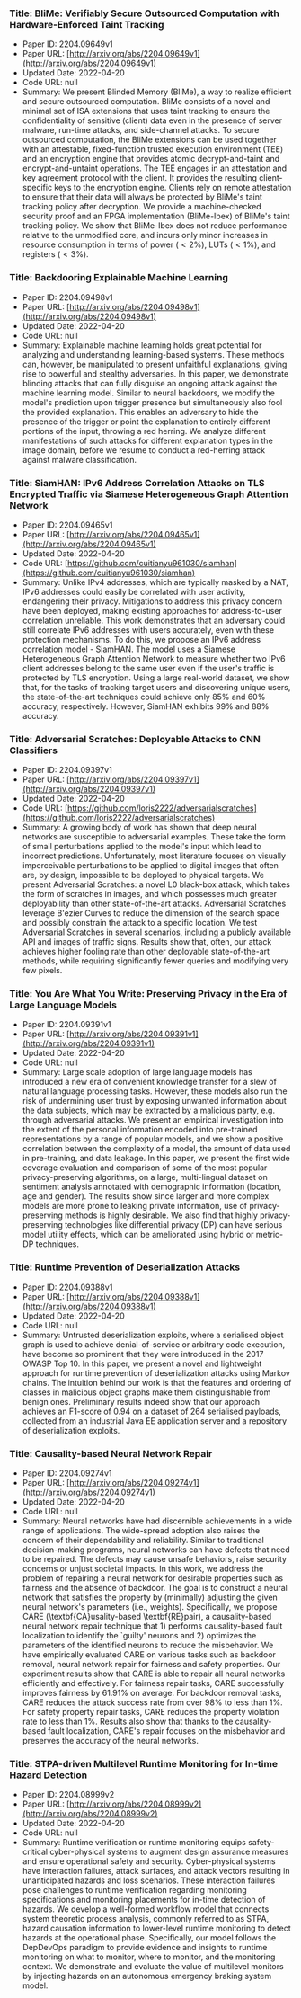### Title: BliMe: Verifiably Secure Outsourced Computation with Hardware-Enforced Taint Tracking
* Paper ID: 2204.09649v1
* Paper URL: [http://arxiv.org/abs/2204.09649v1](http://arxiv.org/abs/2204.09649v1)
* Updated Date: 2022-04-20
* Code URL: null
* Summary: We present Blinded Memory (BliMe), a way to realize efficient and secure
outsourced computation. BliMe consists of a novel and minimal set of ISA
extensions that uses taint tracking to ensure the confidentiality of sensitive
(client) data even in the presence of server malware, run-time attacks, and
side-channel attacks. To secure outsourced computation, the BliMe extensions
can be used together with an attestable, fixed-function trusted execution
environment (TEE) and an encryption engine that provides atomic
decrypt-and-taint and encrypt-and-untaint operations. The TEE engages in an
attestation and key agreement protocol with the client. It provides the
resulting client-specific keys to the encryption engine. Clients rely on remote
attestation to ensure that their data will always be protected by BliMe's taint
tracking policy after decryption. We provide a machine-checked security proof
and an FPGA implementation (BliMe-Ibex) of BliMe's taint tracking policy. We
show that BliMe-Ibex does not reduce performance relative to the unmodified
core, and incurs only minor increases in resource consumption in terms of power
($<2\%$), LUTs ($<1\%$), and registers ($<3\%$).

### Title: Backdooring Explainable Machine Learning
* Paper ID: 2204.09498v1
* Paper URL: [http://arxiv.org/abs/2204.09498v1](http://arxiv.org/abs/2204.09498v1)
* Updated Date: 2022-04-20
* Code URL: null
* Summary: Explainable machine learning holds great potential for analyzing and
understanding learning-based systems. These methods can, however, be
manipulated to present unfaithful explanations, giving rise to powerful and
stealthy adversaries. In this paper, we demonstrate blinding attacks that can
fully disguise an ongoing attack against the machine learning model. Similar to
neural backdoors, we modify the model's prediction upon trigger presence but
simultaneously also fool the provided explanation. This enables an adversary to
hide the presence of the trigger or point the explanation to entirely different
portions of the input, throwing a red herring. We analyze different
manifestations of such attacks for different explanation types in the image
domain, before we resume to conduct a red-herring attack against malware
classification.

### Title: SiamHAN: IPv6 Address Correlation Attacks on TLS Encrypted Traffic via Siamese Heterogeneous Graph Attention Network
* Paper ID: 2204.09465v1
* Paper URL: [http://arxiv.org/abs/2204.09465v1](http://arxiv.org/abs/2204.09465v1)
* Updated Date: 2022-04-20
* Code URL: [https://github.com/cuitianyu961030/siamhan](https://github.com/cuitianyu961030/siamhan)
* Summary: Unlike IPv4 addresses, which are typically masked by a NAT, IPv6 addresses
could easily be correlated with user activity, endangering their privacy.
Mitigations to address this privacy concern have been deployed, making existing
approaches for address-to-user correlation unreliable. This work demonstrates
that an adversary could still correlate IPv6 addresses with users accurately,
even with these protection mechanisms. To do this, we propose an IPv6 address
correlation model - SiamHAN. The model uses a Siamese Heterogeneous Graph
Attention Network to measure whether two IPv6 client addresses belong to the
same user even if the user's traffic is protected by TLS encryption. Using a
large real-world dataset, we show that, for the tasks of tracking target users
and discovering unique users, the state-of-the-art techniques could achieve
only 85% and 60% accuracy, respectively. However, SiamHAN exhibits 99% and 88%
accuracy.

### Title: Adversarial Scratches: Deployable Attacks to CNN Classifiers
* Paper ID: 2204.09397v1
* Paper URL: [http://arxiv.org/abs/2204.09397v1](http://arxiv.org/abs/2204.09397v1)
* Updated Date: 2022-04-20
* Code URL: [https://github.com/loris2222/adversarialscratches](https://github.com/loris2222/adversarialscratches)
* Summary: A growing body of work has shown that deep neural networks are susceptible to
adversarial examples. These take the form of small perturbations applied to the
model's input which lead to incorrect predictions. Unfortunately, most
literature focuses on visually imperceivable perturbations to be applied to
digital images that often are, by design, impossible to be deployed to physical
targets. We present Adversarial Scratches: a novel L0 black-box attack, which
takes the form of scratches in images, and which possesses much greater
deployability than other state-of-the-art attacks. Adversarial Scratches
leverage B\'ezier Curves to reduce the dimension of the search space and
possibly constrain the attack to a specific location. We test Adversarial
Scratches in several scenarios, including a publicly available API and images
of traffic signs. Results show that, often, our attack achieves higher fooling
rate than other deployable state-of-the-art methods, while requiring
significantly fewer queries and modifying very few pixels.

### Title: You Are What You Write: Preserving Privacy in the Era of Large Language Models
* Paper ID: 2204.09391v1
* Paper URL: [http://arxiv.org/abs/2204.09391v1](http://arxiv.org/abs/2204.09391v1)
* Updated Date: 2022-04-20
* Code URL: null
* Summary: Large scale adoption of large language models has introduced a new era of
convenient knowledge transfer for a slew of natural language processing tasks.
However, these models also run the risk of undermining user trust by exposing
unwanted information about the data subjects, which may be extracted by a
malicious party, e.g. through adversarial attacks. We present an empirical
investigation into the extent of the personal information encoded into
pre-trained representations by a range of popular models, and we show a
positive correlation between the complexity of a model, the amount of data used
in pre-training, and data leakage. In this paper, we present the first wide
coverage evaluation and comparison of some of the most popular
privacy-preserving algorithms, on a large, multi-lingual dataset on sentiment
analysis annotated with demographic information (location, age and gender). The
results show since larger and more complex models are more prone to leaking
private information, use of privacy-preserving methods is highly desirable. We
also find that highly privacy-preserving technologies like differential privacy
(DP) can have serious model utility effects, which can be ameliorated using
hybrid or metric-DP techniques.

### Title: Runtime Prevention of Deserialization Attacks
* Paper ID: 2204.09388v1
* Paper URL: [http://arxiv.org/abs/2204.09388v1](http://arxiv.org/abs/2204.09388v1)
* Updated Date: 2022-04-20
* Code URL: null
* Summary: Untrusted deserialization exploits, where a serialised object graph is used
to achieve denial-of-service or arbitrary code execution, have become so
prominent that they were introduced in the 2017 OWASP Top 10. In this paper, we
present a novel and lightweight approach for runtime prevention of
deserialization attacks using Markov chains. The intuition behind our work is
that the features and ordering of classes in malicious object graphs make them
distinguishable from benign ones. Preliminary results indeed show that our
approach achieves an F1-score of 0.94 on a dataset of 264 serialised payloads,
collected from an industrial Java EE application server and a repository of
deserialization exploits.

### Title: Causality-based Neural Network Repair
* Paper ID: 2204.09274v1
* Paper URL: [http://arxiv.org/abs/2204.09274v1](http://arxiv.org/abs/2204.09274v1)
* Updated Date: 2022-04-20
* Code URL: null
* Summary: Neural networks have had discernible achievements in a wide range of
applications. The wide-spread adoption also raises the concern of their
dependability and reliability. Similar to traditional decision-making programs,
neural networks can have defects that need to be repaired. The defects may
cause unsafe behaviors, raise security concerns or unjust societal impacts. In
this work, we address the problem of repairing a neural network for desirable
properties such as fairness and the absence of backdoor. The goal is to
construct a neural network that satisfies the property by (minimally) adjusting
the given neural network's parameters (i.e., weights). Specifically, we propose
CARE (\textbf{CA}usality-based \textbf{RE}pair), a causality-based neural
network repair technique that 1) performs causality-based fault localization to
identify the `guilty' neurons and 2) optimizes the parameters of the identified
neurons to reduce the misbehavior. We have empirically evaluated CARE on
various tasks such as backdoor removal, neural network repair for fairness and
safety properties. Our experiment results show that CARE is able to repair all
neural networks efficiently and effectively. For fairness repair tasks, CARE
successfully improves fairness by $61.91\%$ on average. For backdoor removal
tasks, CARE reduces the attack success rate from over $98\%$ to less than
$1\%$. For safety property repair tasks, CARE reduces the property violation
rate to less than $1\%$. Results also show that thanks to the causality-based
fault localization, CARE's repair focuses on the misbehavior and preserves the
accuracy of the neural networks.

### Title: STPA-driven Multilevel Runtime Monitoring for In-time Hazard Detection
* Paper ID: 2204.08999v2
* Paper URL: [http://arxiv.org/abs/2204.08999v2](http://arxiv.org/abs/2204.08999v2)
* Updated Date: 2022-04-20
* Code URL: null
* Summary: Runtime verification or runtime monitoring equips safety-critical
cyber-physical systems to augment design assurance measures and ensure
operational safety and security. Cyber-physical systems have interaction
failures, attack surfaces, and attack vectors resulting in unanticipated
hazards and loss scenarios. These interaction failures pose challenges to
runtime verification regarding monitoring specifications and monitoring
placements for in-time detection of hazards. We develop a well-formed workflow
model that connects system theoretic process analysis, commonly referred to as
STPA, hazard causation information to lower-level runtime monitoring to detect
hazards at the operational phase. Specifically, our model follows the DepDevOps
paradigm to provide evidence and insights to runtime monitoring on what to
monitor, where to monitor, and the monitoring context. We demonstrate and
evaluate the value of multilevel monitors by injecting hazards on an autonomous
emergency braking system model.


